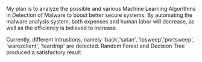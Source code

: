 My plan is to analyze the possible and various Machine Learning Algorithms in Detection of Malware to boost better secure systems. 
By automating the malware analysis system, both expenses and human labor will decrease, as well as the efficiency is believed to increase.

Currently, different intrustions, namely 'back','satan',  'ipsweep','portsweep', 'warezclient', 'teardrop' are detected. 
Random Forest and Decision Tree produced a satisfactory result
